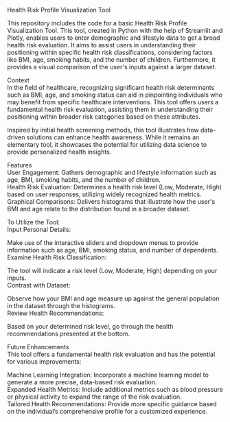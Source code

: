 Health Risk Profile Visualization Tool

This repository includes the code for a basic Health Risk Profile Visualization Tool. This tool, created in Python with the help of Streamlit and Plotly, enables users to enter demographic and lifestyle data to get a broad health risk evaluation. It aims to assist users in understanding their positioning within specific health risk classifications, considering factors like BMI, age, smoking habits, and the number of children. Furthermore, it provides a visual comparison of the user's inputs against a larger dataset.

Context  
In the field of healthcare, recognizing significant health risk determinants such as BMI, age, and smoking status can aid in pinpointing individuals who may benefit from specific healthcare interventions. This tool offers users a fundamental health risk evaluation, assisting them in understanding their positioning within broader risk categories based on these attributes.  

Inspired by initial health screening methods, this tool illustrates how data-driven solutions can enhance health awareness. While it remains an elementary tool, it showcases the potential for utilizing data science to provide personalized health insights.

Features  
User Engagement: Gathers demographic and lifestyle information such as age, BMI, smoking habits, and the number of children.  
Health Risk Evaluation: Determines a health risk level (Low, Moderate, High) based on user responses, utilizing widely recognized health metrics.  
Graphical Comparisons: Delivers histograms that illustrate how the user's BMI and age relate to the distribution found in a broader dataset.

To Utilize the Tool:  
Input Personal Details:  

Make use of the interactive sliders and dropdown menus to provide information such as age, BMI, smoking status, and number of dependents.  
Examine Health Risk Classification:  

The tool will indicate a risk level (Low, Moderate, High) depending on your inputs.  
Contrast with Dataset:  

Observe how your BMI and age measure up against the general population in the dataset through the histograms.  
Review Health Recommendations:  

Based on your determined risk level, go through the health recommendations presented at the bottom.

Future Enhancements  
This tool offers a fundamental health risk evaluation and has the potential for various improvements:  

Machine Learning Integration: Incorporate a machine learning model to generate a more precise, data-based risk evaluation.  
Expanded Health Metrics: Include additional metrics such as blood pressure or physical activity to expand the range of the risk evaluation.  
Tailored Health Recommendations: Provide more specific guidance based on the individual’s comprehensive profile for a customized experience.  